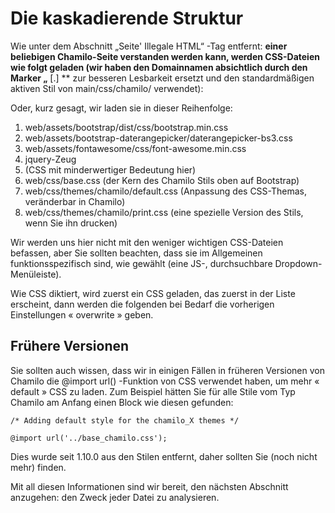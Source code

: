 # Die kaskadierende Struktur

Wie unter dem Abschnitt „Seite' Illegale HTML“ -Tag entfernt:  **einer beliebigen Chamilo-Seite verstanden werden kann, werden CSS-Dateien wie folgt geladen \(wir haben den Domainnamen absichtlich durch den Marker „** \[.\] \*\* zur besseren Lesbarkeit ersetzt und den standardmäßigen aktiven Stil von main/css/chamilo/ verwendet\):

Oder, kurz gesagt, wir laden sie in dieser Reihenfolge:

1. web/assets/bootstrap/dist/css/bootstrap.min.css
2. web/assets/bootstrap-daterangepicker/daterangepicker-bs3.css
3. web/assets/fontawesome/css/font-awesome.min.css
4. jquery-Zeug
5. \(CSS mit minderwertiger Bedeutung hier\)
6. web/css/base.css \(der Kern des Chamilo Stils oben auf Bootstrap\)
7. web/css/themes/chamilo/default.css \(Anpassung des CSS-Themas, veränderbar in Chamilo\)
8. web/css/themes/chamilo/print.css \(eine spezielle Version des Stils, wenn Sie ihn drucken\)

Wir werden uns hier nicht mit den weniger wichtigen CSS-Dateien befassen, aber Sie sollten beachten, dass sie im Allgemeinen funktionsspezifisch sind, wie gewählt \(eine JS-, durchsuchbare Dropdown-Menüleiste\).

Wie CSS diktiert, wird zuerst ein CSS geladen, das zuerst in der Liste erscheint, dann werden die folgenden bei Bedarf die vorherigen Einstellungen « overwrite » geben.

## Frühere Versionen

Sie sollten auch wissen, dass wir in einigen Fällen in früheren Versionen von Chamilo die @import url\(\) -Funktion von CSS verwendet haben, um mehr « default » CSS zu laden. Zum Beispiel hätten Sie für alle Stile vom Typ Chamilo am Anfang einen Block wie diesen gefunden:

```text
/* Adding default style for the chamilo_X themes */

@import url('../base_chamilo.css');
```

Dies wurde seit 1.10.0 aus den Stilen entfernt, daher sollten Sie \(noch nicht mehr\) finden.

Mit all diesen Informationen sind wir bereit, den nächsten Abschnitt anzugehen: den Zweck jeder Datei zu analysieren.


